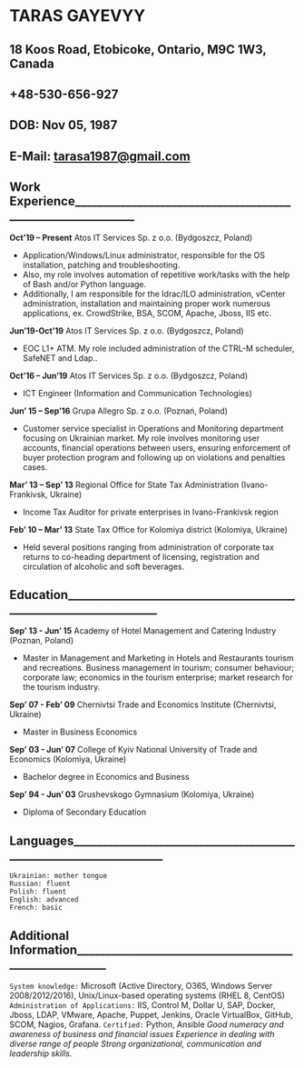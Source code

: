 # TARAS GAYEVYY

## 18 Koos Road, Etobicoke, Ontario, M9C 1W3, Canada
## +48-530-656-927
## DOB: Nov 05, 1987
## E-Mail: tarasa1987@gmail.com

## Work Experience____________________________________________________________
**Oct’19 – Present**		Atos IT Services Sp. z o.o. (Bydgoszcz, Poland)
- Application/Windows/Linux administrator,
  responsible for the OS installation, patching and troubleshooting. 
- Also, my role involves automation of repetitive work/tasks with the help of Bash and/or Python language.
- Additionally, I am responsible for the Idrac/ILO administration, vCenter administration, installation and maintaining proper work numerous applications, ex. CrowdStrike, BSA, SCOM, Apache, Jboss, IIS etc.

**Jun’19-Oct’19** 		Atos IT Services Sp. z o.o. (Bydgoszcz, Poland)
- EOC L1+ ATM. My role included administration of the CTRL-M scheduler, SafeNET and Ldap..

**Oct’16 – Jun’19** 		Atos IT Services Sp. z o.o. (Bydgoszcz, Poland)
- ICT Engineer (Information and Communication Technologies)

**Jun’ 15 – Sep’16**		Grupa Allegro Sp. z o.o. (Poznań, Poland)
- Customer service specialist in Operations and Monitoring department focusing on Ukrainian market. My role involves monitoring user accounts, financial operations between users, ensuring enforcement of buyer protection program and following up on violations and penalties cases.

**Mar’ 13 – Sep’ 13**		Regional Office for State Tax Administration (Ivano-Frankivsk, Ukraine)
- Income Tax Auditor for private enterprises in Ivano-Frankivsk region

**Feb’ 10 – Mar’ 13**		State Tax Office for Kolomiya district (Kolomiya, Ukraine)
- Held several positions ranging from administration of corporate tax returns to co-heading department of licensing, registration and circulation of alcoholic and soft beverages.

## Education__________________________________________________________________
**Sep’ 13 - Jun’ 15**		Academy of Hotel Management and Catering Industry (Poznan, Poland)
- Master in Management and Marketing in Hotels and Restaurants tourism and recreations. Business management in tourism; consumer behaviour; corporate law; economics in the tourism enterprise; market research for the tourism industry.

**Sep’ 07 - Feb’ 09**		Chernivtsi Trade and Economics Institute (Chernivtsi, Ukraine)
- Master in Business Economics

**Sep’ 03 - Jun’ 07**		College of Kyiv National University of Trade and Economics (Kolomiya, Ukraine)
- Bachelor degree in Economics and Business

**Sep’ 94 - Jun’ 03**		Grushevskogo Gymnasium (Kolomiya, Ukraine)
- Diploma of Secondary Education

## Languages__________________________________________________________________
```
Ukrainian: mother tongue
Russian: fluent
Polish: fluent
English: advanced
French: basic
```
## Additional Information_______________________________________________________
`System knowledge:` Microsoft (Active Directory, O365, Windows Server 2008/2012/2016), Unix/Linux-based operating systems (RHEL 8, CentOS)
`Administration of Applications:` IIS, Control M, Dollar U, SAP, Docker, Jboss, LDAP, VMware, Apache, Puppet, Jenkins, Oracle VirtualBox, GitHub, SCOM, Nagios, Grafana.
`Certified:` Python, Ansible
*Good numeracy and awareness of business and financial issues Experience in dealing with diverse range of people*
*Strong organizational, communication and leadership skills.*
